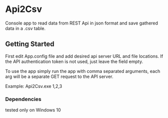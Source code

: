 # Api2Csv

Console app to read data from REST Api in json format and save gathered data in a .csv table.

## Getting Started
First edit App.config file and add desired api server URL and file locations.
If the API authentication token is not used, just leave the field empty.

To use the app simply run the app with comma separated arguments, each arg will be a separate GET request to the API server.

Example:
Api2Csv.exe 1,2,3

### Dependencies
tested only on Windows 10

